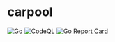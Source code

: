 # carpool

[![Go](https://github.com/serdarkalayci/carpool/actions/workflows/go.yml/badge.svg)](https://github.com/serdarkalayci/carpool/actions/workflows/go.yml)  [![CodeQL](https://github.com/serdarkalayci/carpool/actions/workflows/codeql.yml/badge.svg)](https://github.com/serdarkalayci/carpool/actions/workflows/codeql.yml) [![Go Report Card](https://goreportcard.com/badge/github.com/serdarkalayci/carpool/api)](https://goreportcard.com/report/github.com/serdarkalayci/carpool/api)